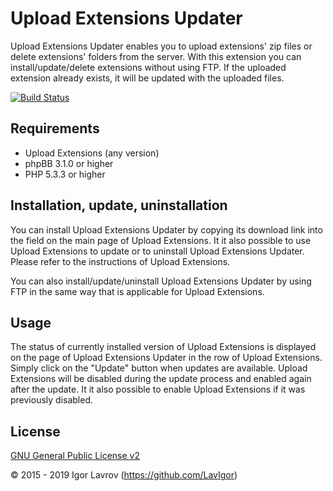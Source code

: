 Upload Extensions Updater
=========================
Upload Extensions Updater enables you to upload extensions' zip files or delete extensions' folders from the server.
With this extension you can install/update/delete extensions without using FTP. If the uploaded extension already exists, it will be updated with the uploaded files.

[![Build Status](https://travis-ci.org/BoardTools/updater.svg?branch=master)](https://travis-ci.org/BoardTools/updater)

## Requirements
* Upload Extensions (any version)
* phpBB 3.1.0 or higher
* PHP 5.3.3 or higher

## Installation, update, uninstallation
You can install Upload Extensions Updater by copying its download link into the field on the main page of Upload Extensions.
It it also possible to use Upload Extensions to update or to uninstall Upload Extensions Updater.
Please refer to the instructions of Upload Extensions.

You can also install/update/uninstall Upload Extensions Updater by using FTP in the same way that is applicable for Upload Extensions.

## Usage
The status of currently installed version of Upload Extensions is displayed
on the page of Upload Extensions Updater in the row of Upload Extensions.
Simply click on the "Update" button when updates are available.
Upload Extensions will be disabled during the update process and enabled again after the update.
It it also possible to enable Upload Extensions if it was previously disabled.

## License
[GNU General Public License v2](http://opensource.org/licenses/GPL-2.0)

© 2015 - 2019 Igor Lavrov (https://github.com/LavIgor)